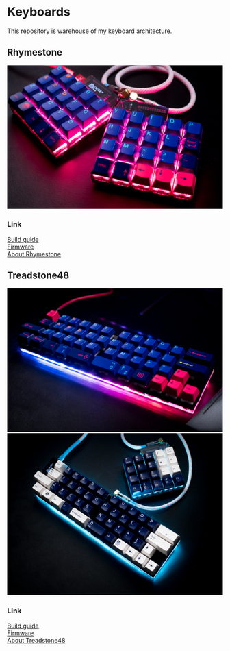 # Keyboards
This repository is warehouse of my keyboard architecture.  

## Rhymestone

![img](/_image/20181214-PC140125.jpg)  

### Link

[Build guide](./rhymestone/documents/rhymestone_buildguide.md)  
[Firmware](https://github.com/marksard/qmk_firmware/tree/my_customize/keyboards/rhymestone)  
[About Rhymestone]()  

## Treadstone48

![img](/_image/20181219-PC190003.jpg)  
![img](/_image/20181128-PB280061.jpg)  

### Link

[Build guide](./treadstone48/documents/treadstone48_buildguide.md)  
[Firmware](https://github.com/marksard/qmk_firmware/tree/my_customize/keyboards/treadstone48)  
[About Treadstone48](https://marksard.github.io/2018/12/17/about-treadstone48/)  
